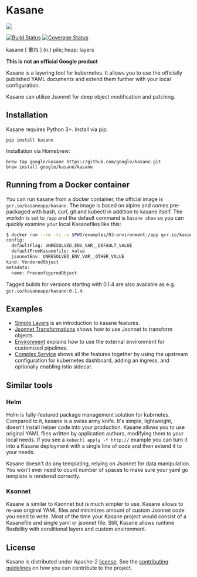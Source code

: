 # Kasane

![](https://raw.githubusercontent.com/google/kasane/master/logo.png)

[![Build Status](https://travis-ci.org/google/kasane.svg?branch=master)](https://travis-ci.org/google/kasane) [![Coverage Status](https://coveralls.io/repos/github/google/kasane/badge.svg?branch=master)](https://coveralls.io/github/google/kasane?branch=master)

kasane [ 重ね ] (n.) pile; heap; layers

**This is not an official Google product**

Kasane is a layering tool for kubernetes. It allows you to use the officially published YAML documents and extend them further with your local configuration.

Kasane can utilise Jsonnet for deep object modification and patching.

## Installation

Kasane requires Python 3+. Install via pip:

```shell
pip install kasane
```

Installation via Homebrew:

```shell
brew tap google/kasane https://github.com/google/kasane.git
brew install google/kasane/kasane
```

## Running from a Docker container

You can run kasane from a docker container, the official image is `gcr.io/kasaneapp/kasane`. The image is based on alpine and comes pre-packaged with bash, curl, git and kubectl in addition to kasane itself. The workdir is set to `/app` and the default command is `kasane show` so you can quickly examine your local Kasanefiles like this:

```bash
$ docker run --rm -ti -v $PWD/examples/03-environment:/app gcr.io/kasaneapp/kasane
config:
  defaultFlag: UNRESOLVED_ENV_VAR__DEFAULT_VALUE
  defaultFromKasanefile: value
  jsonnetEnv: UNRESOLVED_ENV_VAR__OTHER_VALUE
kind: VendoredObject
metadata:
  name: PreconfiguredObject
```

Tagged builds for versions starting with 0.1.4 are also available as e.g. `gcr.io/kasaneapp/kasane:0.1.4`.

## Examples

* [Simple Layers](examples/01-simple-layers) is an introduction to kasane features.
* [Jsonnet Transformations](examples/02-jsonnet-transformations) shows how to use Jsonnet to transform objects.
* [Environment](examples/03-environment) explains how to use the external environment for customized pipelines.
* [Complex Service](examples/04-complex-service) shows all the features together by using the upstream configuration for kubernetes dashboard, adding an ingress, and optionally enabling istio sidecar.

## Similar tools

### Helm

Helm is fully-featured package management solution for kubrnetes. Compared to it, kasane is a swiss army knife. It's simple, lightweight, doesn't install helper code into your production. Kasane allows you to use original YAML files written by application authors, modifying them to your local needs. If you see a `kubectl apply -f http://` example you can turn it into a Kasane deployment with a single line of code and then extend it to your needs.

Kasane doesn't do any templating, relying on Jsonnet for data manipulation. You won't ever need to count number of spaces to make sure your yaml go template is rendered correctly.

### Ksonnet

Kasane is similar to Ksonnet but is much simpler to use. Kasane allows to re-use original YAML files and minimizes amount of custom Jsonnet code you need to write. Most of the time your Kasane project would consist of a Kasanefile and single yaml or jsonnet file. Still, Kasane allows runtime flexibility with conditional layers and custom environment.

## License

Kasane is distributed under Apache-2 [license](LICENSE). See the [contributing guidelines](CONTRIBUTING.md) on how you can contribute to the project.

